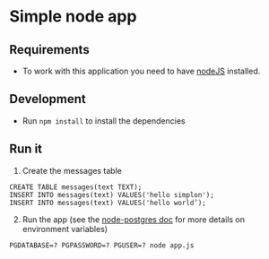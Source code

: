 # Simple node app

## Requirements

- To work with this application you need to have [nodeJS](https://nodejs.dev) installed.


## Development

- Run `npm install` to install the dependencies


## Run it
1. Create the messages table

```
CREATE TABLE messages(text TEXT);
INSERT INTO messages(text) VALUES('hello simplon');
INSERT INTO messages(text) VALUES('hello world’);
```

2. Run the app (see the [node-postgres doc](https://node-postgres.com/features/connecting) for more details on environment variables)

```
PGDATABASE=? PGPASSWORD=? PGUSER=? node app.js
```

